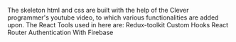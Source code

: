 The skeleton html and css are built with the help of the Clever programmer's youtube video, to which various functionalities are added upon. The React Tools used in here are: Redux-toolkit Custom Hooks React Router Authentication With Firebase
